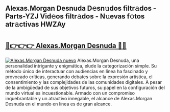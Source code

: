 ## Alexas.Morgan Desnuda D𝚎sn𝚞dos filtr𝚊dos - Parts-YZJ Vid𝚎os filtr𝚊dos - N𝚞evas f𝚘tos atr𝚊ctivas HWZAy

# <h2><a href="http://mb81as.tromn.icu/?c=Alexas.Morgan+Desnuda">🔗👉👉👉 Alexas.Morgan Desnuda 🔗🔗</a></h2>

[![Alexas.Morgan Desnuda nuevo](https://i.imgur.com/pEAQMta.gif)](http://mb81as.tromn.icu/?c=Alexas.Morgan+Desnuda)
Alexas.Morgan Desnuda, una personalidad intrigante y enigmática, elude la categorización simple. Su método único de interactuar con audiencias en línea ha fascinado y provocado críticas, generando debates sobre la expresión artística, el consentimiento y las complejidades de las comunidades digitales. A pesar de la ambigüedad de sus objetivos futuros, su papel en la configuración del mundo virtual es incuestionable. Armado con un compromiso inquebrantable y un atractivo innegable, el alcance de Alexas.Morgan Desnuda en el mundo en línea es de gran alcance.

